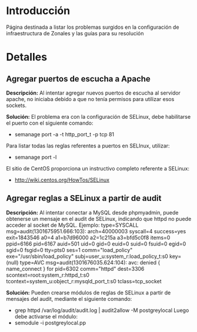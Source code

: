 # Introducción #

Página destinada a listar los problemas surgidos en la configuración de infraestructura de Zonales y las guías para su resolución


# Detalles #

## Agregar puertos de escucha a Apache ##

**Descripción:** Al intentar agregar nuevos puertos de escucha al servidor apache, no iniciaba debido a que no tenía permisos para utilizar esos sockets.

**Solución:** El problema era con la configuración de SELinux, debe habilitarse el puerto con el siguiente comando:
  * semanage port -a -t http\_port\_t -p tcp 81

Para listar todas las reglas referentes a puertos en SELInux, utilizar:
  * semanage port -l

El sitio de CentOS proporciona un instructivo completo referente a SELinux:
  * http://wiki.centos.org/HowTos/SELinux

## Agregar reglas a SELinux a partir de audit ##


**Descripción:** Al intentar conectar a MySQL desde phpmyadmin, puede obtenerse un mensaje en el audit de SELinux, indicando que httpd no puede acceder al socket de MySQL. Ejemplo:
type=SYSCALL msg=audit(1301675951.666:103): arch=40000003 syscall=4 success=yes exit=1843546 a0=4 a1=b7d96000 a2=1c215a a3=bfd5c0f8 items=0 ppid=6166 pid=6167 auid=501 uid=0 gid=0 euid=0 suid=0 fsuid=0 egid=0 sgid=0 fsgid=0 tty=pts0 ses=1 comm="load\_policy" exe="/usr/sbin/load\_policy" subj=user\_u:system\_r:load\_policy\_t:s0 key=(null)
type=AVC msg=audit(1301676035.624:104): avc:  denied  { name\_connect } for  pid=6302 comm="httpd" dest=3306 scontext=root:system\_r:httpd\_t:s0 tcontext=system\_u:object\_r:mysqld\_port\_t:s0 tclass=tcp\_socket


**Solución:** Pueden crearse módulos de reglas de SELinux a partir de mensajes del audit, mediante el siguiente comando:
  * grep httpd /var/log/audit/audit.log | audit2allow -M postgreylocal
Luego debe activarse el módulo:
  * semodule -i postgreylocal.pp